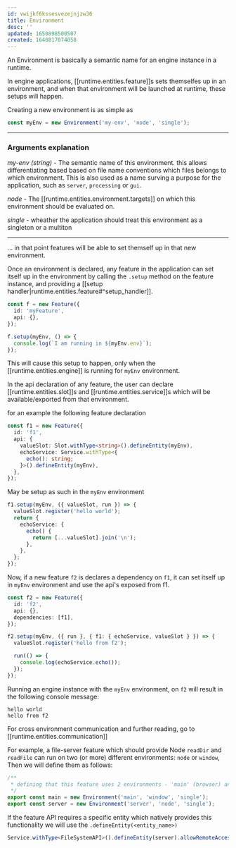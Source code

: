 ```yaml
---
id: vwijkf6kssesvezejnjzw36
title: Environment
desc: ''
updated: 1650898500507
created: 1646817074058
---
```


An Environment is basically a semantic name for an engine instance in a runtime.

In engine applications, [[runtime.entities.feature]]s sets themselfes up in an environment, and when that environment will be launched at runtime, these setups will happen.

Creating a new environment is as simple as

```ts
const myEnv = new Environment('my-env', 'node', 'single');
```

---

### Arguments explanation

_my-env (string)_ - The semantic name of this environment. this allows differentiating based based on file name conventions which files belongs to which environment.
This is also used as a name surving a purpose for the application, such as `server`, `processing` or `gui`.

_node_ - The [[runtime.entities.environment.targets]] on which this environment should be evaluated on.

_single_ - wheather the application should treat this environment as a singleton or a multiton

---

... in that point features will be able to set themself up in that new environment.

Once an environment is declared, any feature in the application can set itself up in the environment by calling the `.setup` method on the feature instance, and providing a [[setup handler|runtime.entities.feature#^setup_handler]].

```ts
const f = new Feature({
  id: 'myFeature',
  api: {},
});

f.setup(myEnv, () => {
  console.log(`I am running in ${myEnv.env}`);
});
```

This will cause this setup to happen, only when the [[runtime.entities.engine]] is running for `myEnv` environment.

In the api declaration of any feature, the user can declare [[runtime.entities.slot]]s and [[runtime.entities.service]]s which will be available/exported from that environment.

for an example the following feature declaration

```ts
const f1 = new Feature({
  id: 'f1',
  api: {
    valueSlot: Slot.withType<string>().defineEntity(myEnv),
    echoService: Service.withType<{
      echo(): string;
    }>().defineEntity(myEnv),
  },
});
```

May be setup as such in the `myEnv` environment

```ts
f1.setup(myEnv, ({ valueSlot, run }) => {
  valueSlot.register('hello world');
  return {
    echoService: {
      echo() {
        return [...valueSlot].join('\n');
      },
    },
  };
});
```

Now, if a new feature `f2` is declares a dependency on `f1`, it can set itself up in `myEnv` environment and use the api's exposed from f1.

```ts
const f2 = new Feature({
  id: 'f2',
  api: {},
  dependencies: [f1],
});

f2.setup(myEnv, ({ run }, { f1: { echoService, valueSlot } }) => {
  valueSlot.register('hello from f2');

  run(() => {
    console.log(echoService.echo());
  });
});
```

Running an engine instance with the `myEnv` environment, on `f2` will result in the following console message:

```
hello world
hello from f2
```

For cross environment communication and further reading, go to [[runtime.entities.communication]]

For example, a file-server feature which should provide Node `readDir` and `readFile` can run on two (or more) different environments: `node` or `window`, Then we will define them as follows:

```typescript
/**
 * defining that this feature uses 2 environments - 'main' (browser) and LiveServer environment with the semantic name 'server'
 */
export const main = new Environment('main', 'window', 'single');
export const server = new Environment('server', 'node', 'single');
```

If the feature API requires a specific entity which natively provides this functionality we will use the `.defineEntity(<entity_name>)`

```typescript
Service.withType<FileSystemAPI>().defineEntity(server).allowRemoteAccess();
```
